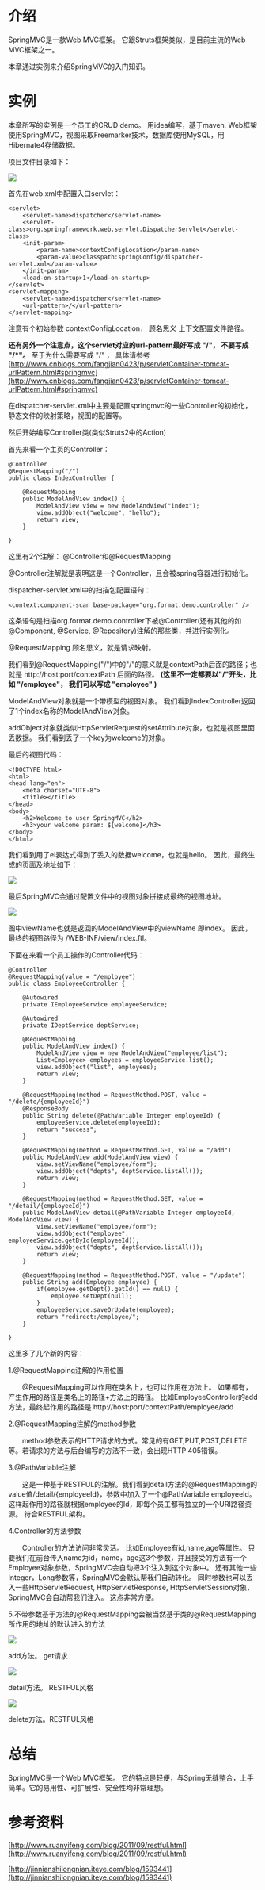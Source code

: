 # 介绍

SpringMVC是一款Web MVC框架。 它跟Struts框架类似，是目前主流的Web MVC框架之一。

本章通过实例来介绍SpringMVC的入门知识。

# 实例

本章所写的实例是一个员工的CRUD demo。 用idea编写，基于maven, Web框架使用SpringMVC，视图采取Freemarker技术，数据库使用MySQL，用Hibernate4存储数据。

项目文件目录如下：

![](http://7x2wh6.com1.z0.glb.clouddn.com/springmvc-intro01.jpg)

首先在web.xml中配置入口servlet：

    <servlet>
        <servlet-name>dispatcher</servlet-name>
        <servlet-class>org.springframework.web.servlet.DispatcherServlet</servlet-class>
        <init-param>
            <param-name>contextConfigLocation</param-name>
            <param-value>classpath:springConfig/dispatcher-servlet.xml</param-value>
        </init-param>
        <load-on-startup>1</load-on-startup>
    </servlet>
    <servlet-mapping>
        <servlet-name>dispatcher</servlet-name>
        <url-pattern>/</url-pattern>
    </servlet-mapping>

注意有个初始参数 contextConfigLocation， 顾名思义  上下文配置文件路径。

**还有另外一个注意点，这个servlet对应的url-pattern最好写成 "/"， 不要写成 "/*"。**  至于为什么需要写成 "/" ， 具体请参考[http://www.cnblogs.com/fangjian0423/p/servletContainer-tomcat-urlPattern.html#springmvc](http://www.cnblogs.com/fangjian0423/p/servletContainer-tomcat-urlPattern.html#springmvc)

在dispatcher-servlet.xml中主要是配置springmvc的一些Controller的初始化，静态文件的映射策略，视图的配置等。

然后开始编写Controller类(类似Struts2中的Action)

首先来看一个主页的Controller：

    @Controller
    @RequestMapping("/")
    public class IndexController {

        @RequestMapping
        public ModelAndView index() {
            ModelAndView view = new ModelAndView("index");
            view.addObject("welcome", "hello");
            return view;
        }

    }

这里有2个注解： @Controller和@RequestMapping

@Controller注解就是表明这是一个Controller，且会被spring容器进行初始化。

dispatcher-servlet.xml中的扫描包配置语句：

    <context:component-scan base-package="org.format.demo.controller" />

这条语句是扫描org.format.demo.controller下被@Controller(还有其他的如 @Component, @Service, @Repository)注解的那些类，并进行实例化。

@RequestMapping 顾名思义，就是请求映射。

我们看到@RequestMapping("/")中的"/"的意义就是contextPath后面的路径；也就是 http://host:port/contextPath 后面的路径。 **(这里不一定都要以"/"开头，比如 "/employee"， 我们可以写成 "employee" )**

ModelAndView对象就是一个带模型的视图对象。 我们看到IndexController返回了1个index名称的ModelAndView对象。

addObject对象就类似HttpServletRequest的setAttribute对象，也就是视图里面丢数据。 我们看到丢了一个key为welcome的对象。

最后的视图代码：

    <!DOCTYPE html>
    <html>
    <head lang="en">
        <meta charset="UTF-8">
        <title></title>
    </head>
    <body>
        <h2>Welcome to user SpringMVC</h2>
        <h3>your welcome param: ${welcome}</h3>
    </body>
    </html>

我们看到用了el表达式得到了丢入的数据welcome，也就是hello。 因此，最终生成的页面及地址如下：

![](http://7x2wh6.com1.z0.glb.clouddn.com/springmvc-intro02.jpg)

最后SpringMVC会通过配置文件中的视图对象拼接成最终的视图地址。

![](http://7x2wh6.com1.z0.glb.clouddn.com/springmvc-intro03.jpg)

图中viewName也就是返回的ModelAndView中的viewName 即index。   因此，最终的视图路径为 /WEB-INF/view/index.ftl。

下面在来看一个员工操作的Controller代码：

    @Controller
    @RequestMapping(value = "/employee")
    public class EmployeeController {

        @Autowired
        private IEmployeeService employeeService;

        @Autowired
        private IDeptService deptService;

        @RequestMapping
        public ModelAndView index() {
            ModelAndView view = new ModelAndView("employee/list");
            List<Employee> employees = employeeService.list();
            view.addObject("list", employees);
            return view;
        }

        @RequestMapping(method = RequestMethod.POST, value = "/delete/{employeeId}")
        @ResponseBody
        public String delete(@PathVariable Integer employeeId) {
            employeeService.delete(employeeId);
            return "success";
        }

        @RequestMapping(method = RequestMethod.GET, value = "/add")
        public ModelAndView add(ModelAndView view) {
            view.setViewName("employee/form");
            view.addObject("depts", deptService.listAll());
            return view;
        }

        @RequestMapping(method = RequestMethod.GET, value = "/detail/{employeeId}")
        public ModelAndView detail(@PathVariable Integer employeeId, ModelAndView view) {
            view.setViewName("employee/form");
            view.addObject("employee", employeeService.getById(employeeId));
            view.addObject("depts", deptService.listAll());
            return view;
        }

        @RequestMapping(method = RequestMethod.POST, value = "/update")
        public String add(Employee employee) {
            if(employee.getDept().getId() == null) {
                employee.setDept(null);
            }
            employeeService.saveOrUpdate(employee);
            return "redirect:/employee/";
        }

    }

这里多了几个新的内容：


1.@RequestMapping注解的作用位置

　　@RequestMapping可以作用在类名上，也可以作用在方法上。 如果都有， 产生作用的路径是类名上的路径+方法上的路径。 比如EmployeeController的add方法，最终起作用的路径是 http://host:port/contextPath/employee/add

2.@RequestMapping注解的method参数

　　method参数表示的HTTP请求的方式。常见的有GET,PUT,POST,DELETE等。若请求的方法与后台编写的方法不一致，会出现HTTP 405错误。

3.@PathVariable注解

　　这是一种基于RESTFUL的注解。我们看到detail方法的@RequestMapping的value值/detail/{employeeId}，参数中加入了一个@PathVariable employeeId。 这样起作用的路径就根据employee的Id，即每个员工都有独立的一个URI路径资源。 符合RESTFUL架构。

4.Controller的方法参数

　　Controller的方法访问非常灵活。 比如Employee有id,name,age等属性。 只要我们在前台传入name为id，name，age这3个参数，并且接受的方法有一个Employee对象参数，SpringMVC会自动把3个注入到这个对象中。 还有其他一些Integer，Long参数等，SpringMVC会默认帮我们自动转化。 同时参数也可以丢入一些HttpServletRequest, HttpServletResponse, HttpServletSession对象，SpringMVC会自动帮我们注入。 这点非常方便。

5.不带参数基于方法的@RequestMapping会被当然基于类的@RequestMapping所作用的地址的默认进入的方法

![](http://7x2wh6.com1.z0.glb.clouddn.com/springmvc-intro04.jpg)

add方法。 get请求

![](http://7x2wh6.com1.z0.glb.clouddn.com/springmvc-intro05.jpg)

detail方法。 RESTFUL风格

![](http://7x2wh6.com1.z0.glb.clouddn.com/springmvc-intro06.jpg)

delete方法。RESTFUL风格

# 总结

SpringMVC是一个Web MVC框架。 它的特点是轻便，与Spring无缝整合，上手简单。它的易用性、可扩展性、安全性均非常理想。

# 参考资料

[http://www.ruanyifeng.com/blog/2011/09/restful.html](http://www.ruanyifeng.com/blog/2011/09/restful.html)

[http://jinnianshilongnian.iteye.com/blog/1593441](http://jinnianshilongnian.iteye.com/blog/1593441)
